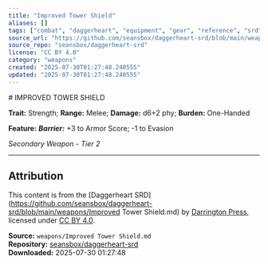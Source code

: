 ```yaml
---
title: "Improved Tower Shield"
aliases: []
tags: ["combat", "daggerheart", "equipment", "gear", "reference", "srd", "ttrpg", "weapon"]
source_url: "https://github.com/seansbox/daggerheart-srd/blob/main/weapons/Improved Tower Shield.md"
source_repo: "seansbox/daggerheart-srd"
license: "CC BY 4.0"
category: "weapons"
created: "2025-07-30T01:27:48.240555"
updated: "2025-07-30T01:27:48.240555"
---
```


﻿# IMPROVED TOWER SHIELD

**Trait:** Strength; **Range:** Melee; **Damage:** d6+2 phy; **Burden:** One-Handed

**Feature:** ***Barrier:*** +3 to Armor Score; -1 to Evasion

*Secondary Weapon - Tier 2*

---

## Attribution

This content is from the [Daggerheart SRD](https://github.com/seansbox/daggerheart-srd/blob/main/weapons/Improved Tower Shield.md) by [Darrington Press](https://darringtonpress.com/), licensed under [CC BY 4.0](https://creativecommons.org/licenses/by/4.0/).

**Source:** `weapons/Improved Tower Shield.md`  
**Repository:** [seansbox/daggerheart-srd](https://github.com/seansbox/daggerheart-srd)  
**Downloaded:** 2025-07-30 01:27:48

